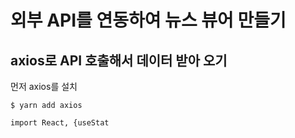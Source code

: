 # 외부 API를 연동하여 뉴스 뷰어 만들기

##  axios로 API 호출해서 데이터 받아 오기

먼저 axios를 설치

```shell
$ yarn add axios
```



```
import React, {useStat
```


